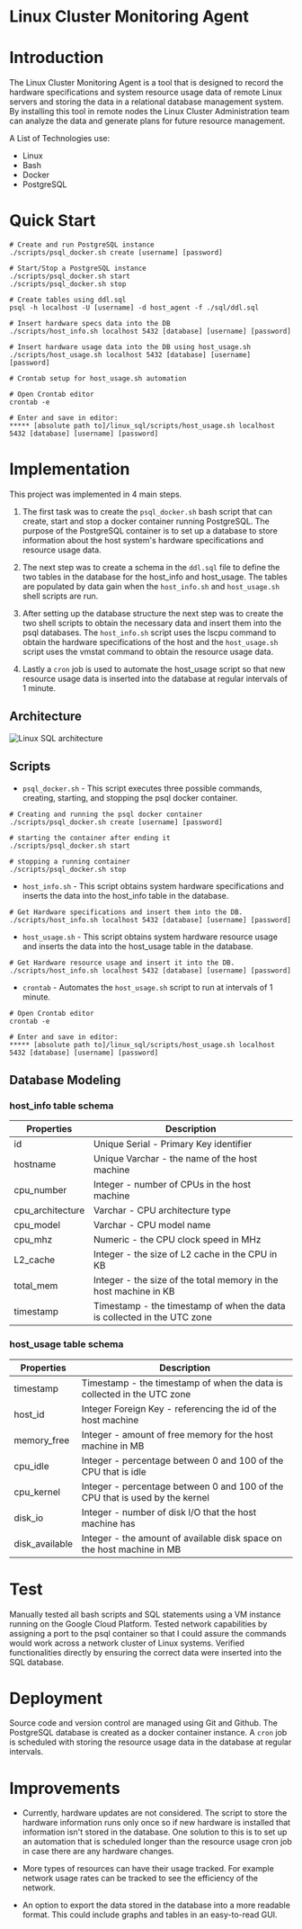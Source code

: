
# Linux Cluster Monitoring Agent
# Introduction
The Linux Cluster Monitoring Agent is a tool that is designed to record the
hardware specifications and system resource usage data of remote Linux servers and
storing the data in a relational database management system. By installing
this tool in remote nodes the Linux Cluster Administration team can analyze
the data and generate plans for future resource management.

A List of Technologies use:
- Linux
- Bash
- Docker
- PostgreSQL
# Quick Start
```
# Create and run PostgreSQL instance
./scripts/psql_docker.sh create [username] [password]

# Start/Stop a PostgreSQL instance
./scripts/psql_docker.sh start
./scripts/psql_docker.sh stop

# Create tables using ddl.sql
psql -h localhost -U [username] -d host_agent -f ./sql/ddl.sql

# Insert hardware specs data into the DB 
./scripts/host_info.sh localhost 5432 [database] [username] [password]

# Insert hardware usage data into the DB using host_usage.sh
./scripts/host_usage.sh localhost 5432 [database] [username] [password]

# Crontab setup for host_usage.sh automation

# Open Crontab editor
crontab -e

# Enter and save in editor:
***** [absolute path to]/linux_sql/scripts/host_usage.sh localhost 5432 [database] [username] [password]

```
# Implementation
This project was implemented in 4 main steps.

1. The first task was to create the `psql_docker.sh` bash script that can
   create, start and stop a docker container running PostgreSQL. The purpose
   of the PostgreSQL container is to set up a database to store information
   about the host system's hardware specifications and resource usage data.

2. The next step was to create a schema in the `ddl.sql` file to define the
   two tables in the database for the host_info and host_usage.
   The tables are populated by data gain when the `host_info.sh`
   and `host_usage.sh` shell scripts are run.

3. After setting up the database structure the next step was to create
   the two shell scripts to obtain the necessary data and insert them into the
   psql databases. The `host_info.sh` script uses the lscpu command to obtain
   the hardware specifications of the host and the `host_usage.sh` script uses
   the vmstat command to obtain the resource usage data.

4. Lastly a `cron` job is used to automate the host_usage script so
   that new resource usage data is inserted into the database at regular
   intervals of 1 minute.

## Architecture
![Linux SQL architecture](assets/linuxSQL_architecture.jpg)
## Scripts

- `psql_docker.sh` - This script executes three possible commands,
  creating, starting, and stopping the psql docker container.
```
# Creating and running the psql docker container
./scripts/psql_docker.sh create [username] [password]

# starting the container after ending it
./scripts/psql_docker.sh start

# stopping a running container
./scripts/psql_docker.sh stop
```
- `host_info.sh` - This script obtains system hardware specifications
  and inserts the data into the host_info table in the database.
```
# Get Hardware specifications and insert them into the DB.
./scripts/host_info.sh localhost 5432 [database] [username] [password]

```
- `host_usage.sh` - This script obtains system hardware resource usage
  and inserts the data into the host_usage table in the database.
```
# Get Hardware resource usage and insert it into the DB.
./scripts/host_info.sh localhost 5432 [database] [username] [password]

```
- `crontab` - Automates the `host_usage.sh` script to run at intervals of 1 minute.
```
# Open Crontab editor
crontab -e

# Enter and save in editor:
***** [absolute path to]/linux_sql/scripts/host_usage.sh localhost 5432 [database] [username] [password]
```
## Database Modeling

### host_info table schema

| Properties       | Description                                                              |
|------------------|--------------------------------------------------------------------------|
| id               | Unique Serial - Primary Key identifier                                   |
| hostname         | Unique Varchar - the name of the host machine                                |
| cpu_number       | Integer - number of CPUs in the host machine                             |
| cpu_architecture | Varchar - CPU architecture type                                          |
| cpu_model        | Varchar - CPU model name                                                 |
| cpu_mhz          | Numeric - the CPU clock speed in MHz                                     |
| L2_cache         | Integer - the size of L2 cache in the CPU in KB                          |
| total_mem        | Integer - the size of the total memory in the host machine in KB         |
| timestamp        | Timestamp - the timestamp of when the data is collected in the UTC zone |


### host_usage table schema

| Properties     | Description                                                                   |
|----------------|-------------------------------------------------------------------------------|
| timestamp      | Timestamp - the timestamp of when the data is collected in the UTC zone      |
| host_id        | Integer Foreign Key - referencing the id of the host machine                  |
| memory_free    | Integer - amount of free memory for the host machine in MB                    |
| cpu_idle       | Integer - percentage between 0 and  100 of the CPU that is idle               |
| cpu_kernel     | Integer - percentage between 0 and  100 of the CPU that is used by the kernel |
| disk_io        | Integer - number of disk I/O that the host machine has                        |
| disk_available | Integer - the amount of available disk space on the host machine in MB        |

# Test

Manually tested all bash scripts and SQL statements using a VM instance
running on the Google Cloud Platform. Tested network capabilities by assigning
a port to the psql container so that I could assure the commands would
work across a network cluster of Linux systems. Verified functionalities
directly by ensuring the correct data were inserted into the SQL database.

# Deployment
Source code and version control are managed using Git and Github.
The PostgreSQL database is created as a docker container instance.
A `cron` job is scheduled with storing the resource usage data
in the database at regular intervals.

# Improvements

- Currently, hardware updates are not considered.
  The script to store the hardware information runs only once so if
  new hardware is installed that information isn't stored in the database.
  One solution to this is to set up an automation that is scheduled
  longer than the resource usage cron job in case there are any hardware changes.


- More types of resources can have their usage tracked.
  For example network usage rates can be tracked to see the efficiency
  of the network.


- An option to export the data stored in the database into a more readable format. This could include graphs and tables in an easy-to-read GUI. 
